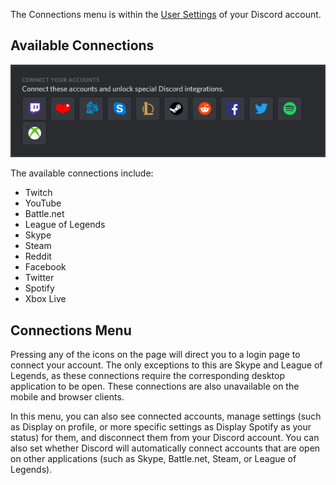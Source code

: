 <!-- TITLE: Connections -->
<!-- SUBTITLE: Connect your Discord account to your other accounts! -->

The Connections menu is within the [User Settings](/user-settings) of your Discord account. 

## Available Connections

![Connections | Desktop App (Windows)](/uploads/e-96-faa.png "Connections | Desktop App (Windows)")

The available connections include:
* Twitch
* YouTube
* Battle.​net
* League of Legends
* Skype
* Steam
* Reddit
* Facebook
* Twitter
* Spotify
* Xbox Live


## Connections Menu

Pressing any of the icons on the page will direct you to a login page to connect your account. The only exceptions to this are Skype and League of Legends, as these connections require the corresponding desktop application to be open. These connections are also unavailable on the mobile and browser clients.

In this menu, you can also see connected accounts, manage settings (such as Display on profile, or more specific settings as Display Spotify as your status) for them, and disconnect them from your Discord account. You can also set whether Discord will automatically connect accounts that are open on other applications (such as Skype, Battle.​net, Steam, or League of Legends).